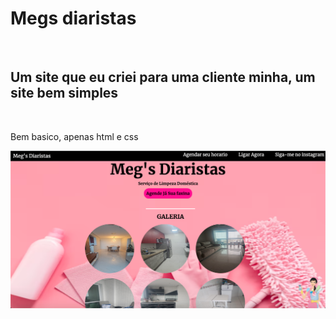 <h1>Megs diaristas</h1>
<br>
<h2>Um site que eu criei para uma cliente minha, um site bem simples</h2>
<br>
<p>Bem basico, apenas html e css</p>
<img src="https://raw.githubusercontent.com/Gabriel23kk/megs/86151f8af5f19c7a08a9d72c6f30500790c5c69a/assets/Mags%20diarias.png"/>
